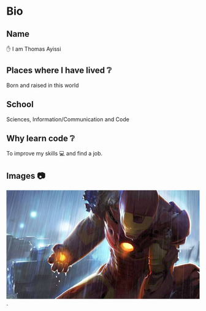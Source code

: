 # Bio

## Name

:raised_hand: I am Thomas Ayissi

## Places where I have lived :grey_question:

Born and raised in this world

## School

Sciences, Information/Communication and Code

## Why learn code :grey_question:

To improve my skills :computer: and find a job.

## Images :camera:

![This is a picture of Thomas.](/hyf-pic-thomas.jpeg "This is a sample image of Thomas.").

<!--
**thomas-ayissi/thomas-ayissi** is a ✨ _special_ ✨ repository because its `README.md` (this file) appears on your GitHub profile.

Here are some ideas to get you started:

- 🔭 I’m currently working on ...
- 🌱 I’m currently learning ...
- 👯 I’m looking to collaborate on ...
- 🤔 I’m looking for help with ...
- 💬 Ask me about ...
- 📫 How to reach me: ...
- 😄 Pronouns: ...
- ⚡ Fun fact: ...
-->
